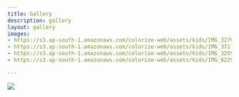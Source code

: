 ```yaml
---
title: Gallery
description: gallery
layout: gallery
images:
- https://s3.ap-south-1.amazonaws.com/colorize-web/assets/kids/IMG_3279.jpg
- https://s3.ap-south-1.amazonaws.com/colorize-web/assets/kids/IMG_3717.jpg
- https://s3.ap-south-1.amazonaws.com/colorize-web/assets/kids/IMG_3259.jpg
- https://s3.ap-south-1.amazonaws.com/colorize-web/assets/kids/IMG_6229.jpg

---
```

![](https://colorize-web.s3.ap-south-1.amazonaws.com/IMG_5384.jpg)